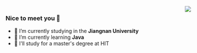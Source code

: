 <img  align="right" src="https://github-readme-stats.vercel.app/api?username=yanglele121&show_icons=true&text_color=000&icon_color=000&bg_color=0,ea6161,ffc64d,fffc4d,52fa5a&theme=graywhite" /> 

### Nice to meet you 👋
- 🔭 I’m currently studying in the **Jiangnan University**
- 🌱 I’m currently learning **Java**
- 🚀 I'll study for a master's degree at HIT


<!---
yanglele121/yanglele121 is a ✨ special ✨ repository because its `README.md` (this file) appears on your GitHub profile.
You can click the Preview link to take a look at your changes.
--->
